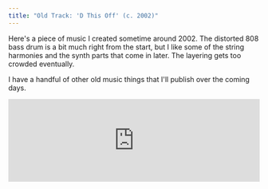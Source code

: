 ```yaml
---
title: "Old Track: 'D This Off' (c. 2002)"
---
```


Here's a piece of music I created sometime around 2002. The distorted 808 bass drum is a bit much right from the start, but I like some of the string harmonies and the synth parts that come in later. The layering gets too crowded eventually.

I have a handful of other old music things that I'll publish over the coming days.

<iframe width="100%" height="166" scrolling="no" frameborder="no" allow="autoplay" src="https://w.soundcloud.com/player/?url=https%3A//api.soundcloud.com/tracks/527187063&color=%23ff5500&auto_play=false&hide_related=false&show_comments=true&show_user=true&show_reposts=false&show_teaser=true"></iframe>
